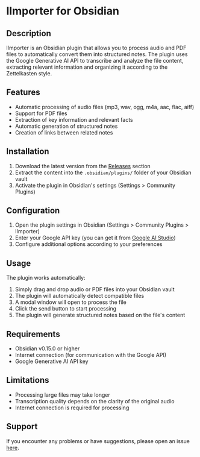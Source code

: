 # lImporter for Obsidian

## Description
lImporter is an Obsidian plugin that allows you to process audio and PDF files to automatically convert them into structured notes. The plugin uses the Google Generative AI API to transcribe and analyze the file content, extracting relevant information and organizing it according to the Zettelkasten style.

## Features
- Automatic processing of audio files (mp3, wav, ogg, m4a, aac, flac, aiff)
- Support for PDF files
- Extraction of key information and relevant facts
- Automatic generation of structured notes
- Creation of links between related notes

## Installation
1. Download the latest version from the [Releases](https://github.com/zahdehv/lImporter/releases) section
2. Extract the content into the `.obsidian/plugins/` folder of your Obsidian vault
3. Activate the plugin in Obsidian's settings (Settings > Community Plugins)

## Configuration
1. Open the plugin settings in Obsidian (Settings > Community Plugins > lImporter)
2. Enter your Google API key (you can get it from [Google AI Studio](https://makersuite.google.com/app/apikey))
3. Configure additional options according to your preferences

## Usage
The plugin works automatically:

1. Simply drag and drop audio or PDF files into your Obsidian vault
2. The plugin will automatically detect compatible files
3. A modal window will open to process the file
4. Click the send button to start processing
5. The plugin will generate structured notes based on the file's content

## Requirements
- Obsidian v0.15.0 or higher
- Internet connection (for communication with the Google API)
- Google Generative AI API key

## Limitations
- Processing large files may take longer
- Transcription quality depends on the clarity of the original audio
- Internet connection is required for processing

## Support
If you encounter any problems or have suggestions, please open an issue [here](https://github.com/zahdehv/lImporter/issues).